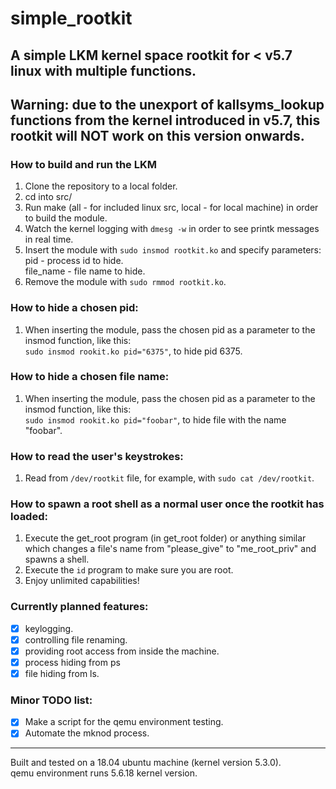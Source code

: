 # simple_rootkit
## A simple LKM kernel space rootkit for < v5.7 linux with multiple functions.
## Warning: due to the unexport of kallsyms_lookup functions from the kernel introduced in v5.7, this rootkit will NOT work on this version onwards.

### How to build and run the LKM
1. Clone the repository to a local folder.
2. cd into src/
3. Run make (all - for included linux src, local - for local machine) in order to build the module.
4. Watch the kernel logging with `dmesg -w` in order to see printk messages in real time.
5. Insert the module with `sudo insmod rootkit.ko` and specify parameters:  
   pid - process id to hide.  
   file_name - file name to hide.  
6. Remove the module with `sudo rmmod rootkit.ko`.

### How to hide a chosen pid:
1. When inserting the module, pass the chosen pid as a parameter to the insmod function, like this:  
   `sudo insmod rookit.ko pid="6375"`, to hide pid 6375.


### How to hide a chosen file name:
1. When inserting the module, pass the chosen pid as a parameter to the insmod function, like this:  
   `sudo insmod rookit.ko pid="foobar"`, to hide file with the name "foobar".

### How to read the user's keystrokes:
1. Read from `/dev/rootkit` file, for example, with `sudo cat /dev/rootkit`.

### How to spawn a root shell as a normal user once the rootkit has loaded:
1. Execute the get_root program (in get_root folder) or anything similar which changes a file's name from "please_give" to "me_root_priv" and spawns a shell.
2. Execute the `id` program to make sure you are root.
3. Enjoy unlimited capabilities!

### Currently planned features:
- [x] keylogging.
- [x] controlling file renaming.
- [x] providing root access from inside the machine.
- [x] process hiding from ps
- [x] file hiding from ls.

### Minor TODO list:
- [x] Make a script for the qemu environment testing.
- [x] Automate the mknod process.
  
---

Built and tested on a 18.04 ubuntu machine (kernel version 5.3.0).  
qemu environment runs 5.6.18 kernel version.
